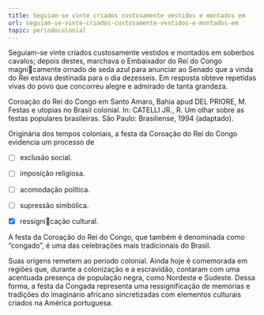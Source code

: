 ```yaml
---
title: Seguiam-se vinte criados custosamente vestidos e montados em
url: seguiam-se-vinte-criados-custosamente-vestidos-e-montados-em
topic: periodocolonial
---
```



Seguiam-se vinte criados custosamente vestidos e montados em soberbos cavalos; depois destes, marchava o Embaixador do Rei do Congo magnicamente ornado de seda azul para anunciar ao Senado que a vinda do Rei estava destinada para o dia dezesseis. Em resposta obteve repetidas vivas do povo que concorreu alegre e admirado de tanta grandeza.

Coroação do Rei do Congo em Santo Amaro, Bahia apud DEL PRIORE, M. Festas e utopias no Brasil colonial. In: CATELLI JR., R. Um olhar sobre as festas populares brasileiras. São Paulo: Brasiliense, 1994 (adaptado).

Originária dos tempos coloniais, a festa da Coroação do Rei do Congo evidencia um processo de



- [ ] exclusão social.
- [ ] imposição religiosa.
- [ ] acomodação política.
- [ ] supressão simbólica.
- [x] ressignicação cultural.


A festa da Coroação do Rei do Congo, que também é denominada como “congado”, é uma das celebrações mais tradicionais do Brasil.

Suas origens remetem ao período colonial. Ainda hoje é comemorada em regiões que, durante a colonização e a escravidão, contaram com uma acentuada presença de população negra, como Nordeste e Sudeste. Dessa forma, a festa da Congada representa uma ressignificação de memórias e tradições do imaginário africano sincretizadas com elementos culturais criados na América portuguesa.
